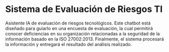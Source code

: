 # Sistema de Evaluación de Riesgos TI

Asistente IA de evaluación de riesgos tecnológicos. Este chatbot está diseñado para guiarlo en una encuesta de evaluación, la cual permitirá conocer deficiencias en su organización relacionadas a la seguridad de la información basado en la ISO 27002:2013. Finalmente, el sistema procesará la información y entregará el resultado del análisis realizado.

